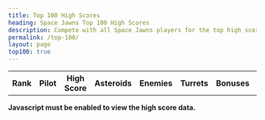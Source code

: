 ```yaml
---
title: Top 100 High Scores
heading: Space Jawns Top 100 High Scores
description: Compete with all Space Jawns players for the top high score!
permalink: /top-100/
layout: page
top100: true
---
```


<div class="table margin-bottom">
    <table id="top-100" class="high-score">
      <tr>
        <th>Rank</th>
        <th>Pilot</th>
        <th>High Score</th>
        <th>Asteroids</th>
        <th>Enemies</th>
        <th>Turrets</th>
        <th>Bonuses</th>
        <th>Powerups</th>
        <th>Top Level</th>
        <th>Time Played</th>
      </tr>
    </table>
    <noscript>
        <div class="warning"><strong>Javascript must be enabled to view the high score data.</strong></div>
    </noscript>
</div>
